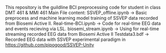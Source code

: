 This repository is the guildline BCI preprocessing code for student in class DMT 461 & MMI 461 
  Main File content:
    SSVEP_offline.ipynb -> Basic preprocess and machine learning model training of SSVEP data recorded from Biosemi Active II.
    Real-time-BCI.ipynb -> Code for real-time EEG data and events recieving via LSL.
    biosemi_stream.ipynb -> Using for real-time streaming recorded EEG data from Biosemi Active II 
    Testdata3.bdf -> Recorded EEG data with SSVEP experimental paradigm in https://github.com/pipogood/SSVEP-Unity 
    
